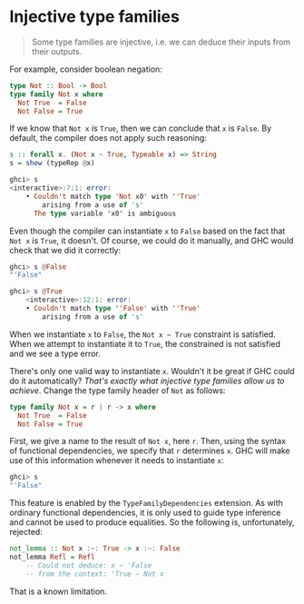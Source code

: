 # Injective type families

> Some type families are injective, i.e. we can deduce their inputs from their outputs.

For example, consider boolean negation:

```hs
type Not :: Bool -> Bool
type family Not x where
  Not True  = False
  Not False = True
```

If we know that `Not x` is `True`, then we can conclude that `x` is `False`. By default, the compiler does not apply such reasoning:

```hs
s :: forall x. (Not x ~ True, Typeable x) => String
s = show (typeRep @x)

ghci> s
<interactive>:7:1: error:
    • Couldn't match type 'Not x0' with ''True'
        arising from a use of 's'
      The type variable 'x0' is ambiguous
```

Even though the compiler can instantiate `x` to `False` based on the fact that `Not x` is `True`, it doesn't. Of course, we could do it manually, and GHC would check that we did it correctly:

```hs
ghci> s @False
"'False"

ghci> s @True
    <interactive>:12:1: error:
    • Couldn't match type ''False' with ''True'
        arising from a use of 's'
```

When we instantiate `x` to `False`, the `Not x ~ True` constraint is satisfied. When we attempt to instantiate it to `True`, the constrained is not satisfied and we see a type error.

There's only one valid way to instantiate `x`. Wouldn't it be great if GHC could do it automatically? *That's exactly what injective type families allow us to achieve*. Change the type family header of `Not` as follows:

```hs
type family Not x = r | r -> x where
  Not True  = False
  Not False = True
```

First, we give a name to the result of `Not x`, here `r`. Then, using the syntax of functional dependencies, we specify that `r` determines `x`. GHC will make use of this information whenever it needs to instantiate `x`:

```hs
ghci> s
"'False"
```

This feature is enabled by the `TypeFamilyDependencies` extension. As with ordinary functional dependencies, it is only used to guide type inference and cannot be used to produce equalities. So the following is, unfortunately, rejected:

```hs
not_lemma :: Not x :~: True -> x :~: False
not_lemma Refl = Refl
    -- Could not deduce: x ~ 'False
    -- from the context: 'True ~ Not x
```

That is a known limitation.
